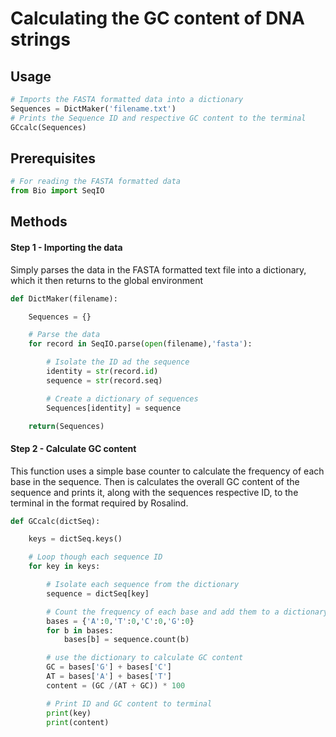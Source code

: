 # Calculating the GC content of DNA strings

## Usage
```python
# Imports the FASTA formatted data into a dictionary
Sequences = DictMaker('filename.txt')
# Prints the Sequence ID and respective GC content to the terminal
GCcalc(Sequences)
```
## Prerequisites
```python
# For reading the FASTA formatted data
from Bio import SeqIO
```
## Methods
#### Step 1 - Importing the data
Simply parses the data in the FASTA formatted text file into a dictionary, which it then returns to the global environment
```python
def DictMaker(filename):

    Sequences = {}

    # Parse the data
    for record in SeqIO.parse(open(filename),'fasta'):

        # Isolate the ID ad the sequence
        identity = str(record.id)
        sequence = str(record.seq)

        # Create a dictionary of sequences
        Sequences[identity] = sequence

    return(Sequences)
```
#### Step 2 - Calculate GC content
This function uses a simple base counter to calculate the frequency of each base in the sequence. Then is calculates the overall GC content of the sequence and prints it, along with the sequences respective ID, to the terminal in the format required by Rosalind.
```python
def GCcalc(dictSeq):

    keys = dictSeq.keys()

    # Loop though each sequence ID
    for key in keys:

        # Isolate each sequence from the dictionary
        sequence = dictSeq[key]

        # Count the frequency of each base and add them to a dictionary
        bases = {'A':0,'T':0,'C':0,'G':0}
        for b in bases:
            bases[b] = sequence.count(b)

        # use the dictionary to calculate GC content
        GC = bases['G'] + bases['C']
        AT = bases['A'] + bases['T']
        content = (GC /(AT + GC)) * 100

        # Print ID and GC content to terminal
        print(key)
        print(content)
```
